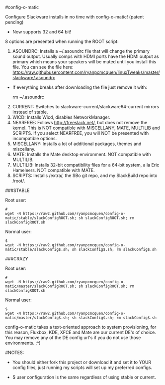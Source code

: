 #config-o-matic

Configure Slackware installs in no time with config-o-matic! (patent pending)

- Now supports 32 and 64 bit!


8 options are presented when running the ROOT script:

1. ASOUNDRC: Installs a ~/.asoundrc file that will change the primary sound output. Usually comps with HDMI ports have the HDMI output as primary which means your speakers will be muted until you install this file. You can see the file here: https://raw.githubusercontent.com/ryanpcmcquen/linuxTweaks/master/slackware/.asoundrc

  - If everything breaks after downloading the file just remove it with:

    rm ~/.asoundrc

2. CURRENT: Switches to slackware-current/slackware64-current mirrors instead of stable.
3. WICD: Installs Wicd, disables NetworkManager.
4. NEARFREE: Follows http://freeslack.net/, but does not remove the kernel. This is NOT compatible with MISCELLANY, MATE, MULTILIB and SCRIPTS. If you select NEARFREE, you will NOT be presented with incompatible options.
5. MISCELLANY: Installs a lot of additional packages, themes and miscellany.
6. MATE: Installs the Mate desktop environment. NOT compatible with MULTILIB.
7. MULTILIB: Installs 32-bit compatibility files for a 64-bit system, a la Eric Hameleers. NOT compatible with MATE.
8. SCRIPTS: Installs /extra/, the SBo git repo, and my SlackBuild repo into /root/.


###STABLE


Root user:

    #
    wget -N https://raw2.github.com/ryanpcmcquen/config-o-matic/stable/slackConfigROOT.sh; sh slackConfigROOT.sh; rm slackConfigROOT.sh

Normal user:

    $
    wget -N https://raw2.github.com/ryanpcmcquen/config-o-matic/stable/slackConfig$.sh; sh slackConfig$.sh; rm slackConfig$.sh


###CRAZY


Root user:

    #
    wget -N https://raw2.github.com/ryanpcmcquen/config-o-matic/master/slackConfigROOT.sh; sh slackConfigROOT.sh; rm slackConfigROOT.sh

Normal user:

    $
    wget -N https://raw2.github.com/ryanpcmcquen/config-o-matic/master/slackConfig$.sh; sh slackConfig$.sh; rm slackConfig$.sh


config-o-matic takes a text-oriented approach to system provisioning, for this reason, Fluxbox, KDE, XFCE and Mate are our current DE's of choice. You may remove any of the DE config url's if you do not use those environments.  ;^)

#NOTES:
 - You should either fork this project or download it and set it to YOUR config files, just running my scripts will set up my preferred configs.

 - $ user configuration is the same regardless of using stable or current.

